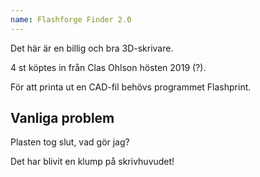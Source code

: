 ```yaml
---
name: Flashforge Finder 2.0
---
```


Det här är en billig och bra 3D-skrivare.

4 st köptes in från Clas Ohlson hösten 2019 (?).

För att printa ut en CAD-fil behövs programmet Flashprint.

## Vanliga problem

Plasten tog slut, vad gör jag?

Det har blivit en klump på skrivhuvudet!

